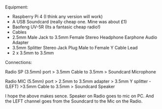 

Equipment:

- Raspberry Pi 4 (I think any version will work)
- A USB Soundcard (really cheap one. Mine was about £1)
- Baofeng UV-5R (Its a fantasic cheap radio!)
- Cables
 - 2.5mm Male Jack to 3.5mm Female Stereo Headphone Earphone Audio Adapter
 - 3.5mm Splitter Stereo Jack Plug Male to Female Y Cable Lead
 - 2 x 3.5mm to 3.5mm 

Connections:

Radio SP (3.5mm) port > 3.5mm Cable to 3.5mm > Soundcard Microphone

Radio MIC (5.5mm) port > 2.5mm to 3.5mm adapter > 3.5mm Y splitter - (LEFT) >3.5mm Cable to 3.5mm > Soundcard Speaker

I hope the above makes sence. Speaker on Radio goes to mic on PC. And the LEFT channel goes from the Soundcard to the Mic on the Radio.

